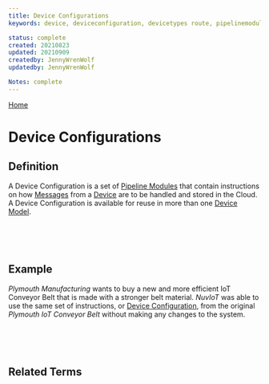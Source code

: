 ```yaml
---
title: Device Configurations
keywords: device, deviceconfiguration, devicetypes route, pipelinemodules

status: complete
created: 20210823
updated: 20210909
createdby: JennyWrenWolf
updatedby: JennyWrenWolf

Notes: complete
---
```

[Home](../Index.md) 

# Device Configurations

## **Definition**
A Device Configuration is a set of [Pipeline Modules](./Glossary/PipelineModules.md) that contain instructions on how [Messages](./Glossary/Message.md) from a [Device](./Glossary/Device.md) are to be handled and stored in the Cloud. A Device Configuration is available for reuse in more than one [Device Model](./Glossary/DeviceModel.md).

<br>
<br>
<br>

## Example
*Plymouth Manufacturing* wants to buy a new and more efficient IoT Conveyor Belt that is made with a stronger belt material. *NuvIoT* was able to use the same set of instructions, or [Device Configuration](./Glossary/DeviceConfiguration.md), from the original *Plymouth IoT Conveyor Belt* without making any changes to the system.

<br>
<br>
<br>

## Related Terms

